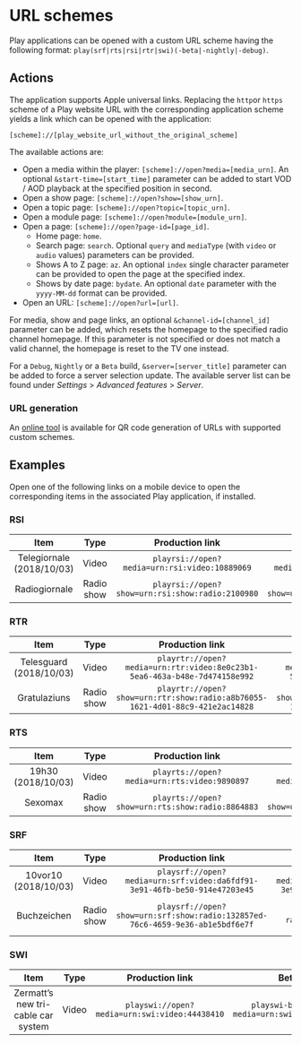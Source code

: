 # URL schemes

Play applications can be opened with a custom URL scheme having the following format: `play(srf|rts|rsi|rtr|swi)(-beta|-nightly|-debug)`.

## Actions

The application supports Apple universal links. Replacing the `http`or `https` scheme of a Play website URL with the corresponding application scheme yields a link which can be opened with the application:

`[scheme]://[play_website_url_without_the_original_scheme]`

The available actions are:

* Open a media within the player: `[scheme]://open?media=[media_urn]`. An optional `&start-time=[start_time]` parameter can be added to start VOD / AOD playback at the specified position in second.
* Open a show page: `[scheme]://open?show=[show_urn]`.
* Open a topic page: `[scheme]://open?topic=[topic_urn]`.
* Open a module page: `[scheme]://open?module=[module_urn]`.
* Open a page: `[scheme]://open?page-id=[page_id]`.
	* Home page: `home`.
	* Search page: `search`. Optional `query` and `mediaType` (with `video` or `audio` values) parameters can be provided.
	* Shows A to Z page: `az`. An optional `index` single character parameter can be provided to open the page at the specified index.
	* Shows by date page: `bydate`. An optional `date` parameter with the `yyyy-MM-dd` format can be provided.
* Open an URL: `[scheme]://open?url=[url]`.

For media, show and page links, an optional `&channel-id=[channel_id]` parameter can be added, which resets the homepage to the specified radio channel homepage. If this parameter is not specified or does not match a valid channel, the homepage is reset to the TV one instead.

For a `Debug`, `Nightly` or a `Beta` build, `&server=[server_title]` parameter can be added to force a server selection update. The available server list can be found under *Settings* > *Advanced features* > *Server*.

### URL generation

An [online tool](https://play-mmf.herokuapp.com/deeplink/index.html) is available for QR code generation of URLs with supported custom schemes.

## Examples

Open one of the following links on a mobile device to open the corresponding items in the associated Play application, if installed.

### RSI

| Item | Type | Production link | Beta link | Nightly link | Debug link |
|:--:|:--:|:--:|:--:|:--:|:--:|
| Telegiornale (2018/10/03) | Video | `playrsi://open?media=urn:rsi:video:10889069` | `playrsi-beta://open?media=urn:rsi:video:10889069` | `playrsi-nightly://open?media=urn:rsi:video:10889069` | `playrsi-debug://open?media=urn:rsi:video:10889069` |
| Radiogiornale | Radio show | `playrsi://open?show=urn:rsi:show:radio:2100980` | `playrsi-beta://open?show=urn:rsi:show:radio:2100980` | `playrsi-nightly://open?show=urn:rsi:show:radio:2100980` | `playrsi-debug://open?show=urn:rsi:show:radio:2100980` |

### RTR

| Item | Type | Production link | Beta link | Nightly link | Debug link |
|:--:|:--:|:--:|:--:|:--:|:--:|
| Telesguard (2018/10/03) | Video | `playrtr://open?media=urn:rtr:video:8e0c23b1-5ea6-463a-b48e-7d474158e992` | `playrtr-beta://open?media=urn:rtr:video:8e0c23b1-5ea6-463a-b48e-7d474158e992` | `playrtr-nightly://open?media=urn:rtr:video:8e0c23b1-5ea6-463a-b48e-7d474158e992` | `playrtr-debug://open?media=urn:rtr:video:8e0c23b1-5ea6-463a-b48e-7d474158e992` |
| Gratulaziuns | Radio show | `playrtr://open?show=urn:rtr:show:radio:a8b76055-1621-4d01-88c9-421e2ac14828` | `playrtr-beta://open?show=urn:rtr:show:radio:a8b76055-1621-4d01-88c9-421e2ac14828` | `playrtr-nightly://open?show=urn:rtr:show:radio:a8b76055-1621-4d01-88c9-421e2ac14828` | `playrtr-debug://open?show=urn:rtr:show:radio:a8b76055-1621-4d01-88c9-421e2ac14828` |

### RTS

| Item | Type | Production link | Beta link | Nightly link | Debug link |
|:--:|:--:|:--:|:--:|:--:|:--:|
| 19h30 (2018/10/03) | Video | `playrts://open?media=urn:rts:video:9890897` | `playrts-beta://open?media=urn:rts:video:9890897` | `playrts-nightly://open?media=urn:rts:video:9890897` | `playrts-debug://open?urn=urn:rts:video:9890897` |
| Sexomax | Radio show | `playrts://open?show=urn:rts:show:radio:8864883` | `playrts-beta://open?show=urn:rts:show:radio:8864883` | `playrts-nightly://open?show=urn:rts:show:radio:8864883` | `playrts-debug://open?show=urn:rts:show:radio:8864883` |

### SRF

| Item | Type | Production link | Beta link | Nightly link | Debug link |
|:--:|:--:|:--:|:--:|:--:|:--:|
| 10vor10 (2018/10/03) | Video | `playsrf://open?media=urn:srf:video:da6fdf91-3e91-46fb-be50-914e47203e45` | `playsrf-beta://open?media=urn:srf:video:da6fdf91-3e91-46fb-be50-914e47203e45` | `playsrf-nightly://open?media=urn:srf:video:da6fdf91-3e91-46fb-be50-914e47203e45` | `playsrf-debug://open?media=urn:srf:video:da6fdf91-3e91-46fb-be50-914e47203e45` |
| Buchzeichen | Radio show | `playsrf://open?show=urn:srf:show:radio:132857ed-76c6-4659-9e36-ab1e5bdf6e7f` | `playsrf-beta://open?show=urn:srf:show: radio:132857ed-76c6-4659-9e36-ab1e5bdf6e7f` | `playsrf-nightly://open?show=urn:srf:show: radio:132857ed-76c6-4659-9e36-ab1e5bdf6e7f` | `playsrf-debug://open?show=urn:srf:show: radio:132857ed-76c6-4659-9e36-ab1e5bdf6e7f` |

### SWI

| Item | Type | Production link | Beta link | Nightly link | Debug link |
|:--:|:--:|:--:|:--:|:--:|:--:|
| Zermatt’s new tri-cable car system | Video | `playswi://open?media=urn:swi:video:44438410` | `playswi-beta://open?media=urn:swi:video:44438410` | `playswi-nightly://open?media=urn:swi:video:44438410` | `playswi-debug://open?media=urn:swi:video:44438410` |